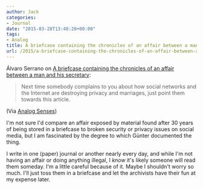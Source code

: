 ```yaml
---
author: Jack
categories:
- Journal
date: "2015-03-28T13:48:20+00:00"
tags:
- Analog
title: A briefcase containing the chronicles of an affair between a man and his secretary
url: /2015/a-briefcase-containing-the-chronicles-of-an-affair-between-a-man-and-his-secretary/
---
```


Álvaro Serrano on [A briefcase containing the chronicles of an affair between a man and his secretary][1]:

> Next time somebody complains to you about how social networks and the Internet are destroying privacy and marriages, just point them towards this article.

(Via [Analog Senses][2])

I'm not sure I'd compare an affair exposed by material found after 30 years of being stored in a briefcase to broken security or privacy issues on social media, but I am fascinated by the degree to which Günter documented the thing.

I write in one (paper) journal or another nearly every day, and while I'm not having an affair or doing anything illegal, I _know_ it's likely someone will read them someday. I'm a little careful because of it. Maybe I shouldn't worry so much. I'll just toss them in a briefcase and let the archivists have their fun at my expense later.

 [1]: http://www.messynessychic.com/2015/03/25/chronicles-of-an-affair-with-his-secretary-found-in-an-abandoned-suitcase/
 [2]: http://www.analogsenses.com/